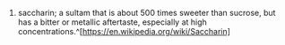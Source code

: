 1. saccharin; a sultam that is about 500 times sweeter than sucrose, but has a bitter or metallic aftertaste, especially at high concentrations.^[https://en.wikipedia.org/wiki/Saccharin]